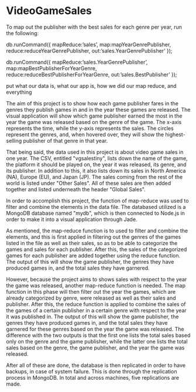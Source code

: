 # VideoGameSales

To map out the publisher with the best sales for each genre per year, run the following:


db.runCommand({
	mapReduce:’sales’,
	map:mapYearGenrePublisher,
	reduce:reduceYearGenrePublisher,
	out:’sales.YearGenrePublisher’
});


db.runCommand({
	mapReduce:’sales.YearGenrePublisher’,
	map:mapBestPublisherForYearGenre,
	reduce:reduceBestPublisherForYearGenre,
	out:’sales.BestPublisher’
});



put what our data is, what our app is, how we did our map reduce, and everything


The aim of this project is to show how each game publisher fares in the genres they publish games in and in the year these games are released. The visual application will show which game publisher earned the most in the year the game was released based on the genre of the game. The x-axis represents the time, while the y-axis represents the sales. The circles represent the genres, and, when hovered over, they will show the highest-selling publisher of that genre in that year. 

That being said, the data used in this project is about video game sales in one year. The CSV, entitled "vgsalestiny", lists down the name of the game, the platform it should be played on, the year it was released, its genre, and its publisher. In addition to this, it also lists down its sales in North America (NA), Europe (EU), and Japan (JP). The sales coming from the rest of the world is listed under "Other Sales". All of these sales are then added together and listed underneath the header "Global Sales". 

In order to accomplish this project, the function of map-reduce was used to filter and combine the elements in the data file. The databased utilized is a MongoDB database named "mydb", which is then connected to Node.js in order to make it into a visual application through Jade. 

As mentioned, the map-reduce function is to used to filter and combine the elements, and this is first applied in filtering out the genres of the games listed in the file as well as their sales, so as to be able to categorize the games and sales for each publisher. After this, the sales of the categorized games for each publisher are added together using the reduce function. The output of this will show the game publisher, the genres they have produced games in, and the total sales they have garnered. 

However, because the project aims to shows sales with respect to the year the game was released, another map-reduce function is needed. The map function in this phase will then filter out the year the games, which are already categorized by genre, were released as well as their sales and publisher. After this, the reduce function is applied to combine the sales of the games of a certain publisher in a certain genre with respect to the year it was published in. The output of this will show the game publisher, the genres they have produced games in, and the total sales they have garnered for these genres based on the year the game was released. The difference with the two outputs is that the first one lists the total sales based only on the genre and the game publisher, while the latter one lists the total sales based on the genre, the game publisher, and the year the game was released. 

After all of these are done, the database is then replicated in order to have backups, in case of system failure. This is done through the replication process in MongoDB. In total and across machines, five replications are made. 
